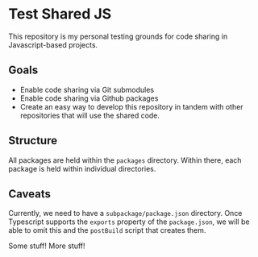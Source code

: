 # Test Shared JS

This repository is my personal testing grounds for code sharing in Javascript-based projects.

## Goals

- Enable code sharing via Git submodules
- Enable code sharing via Github packages
- Create an easy way to develop this repository in tandem with other repositories that will use the shared code.

## Structure

All packages are held within the `packages` directory. Within there, each package is held within individual directories.

## Caveats

Currently, we need to have a `subpackage/package.json` directory. Once Typescript supports the `exports` property of the `package.json`, we will be able to omit this and the `postBuild` script that creates them.

Some stuff!
More stuff!
